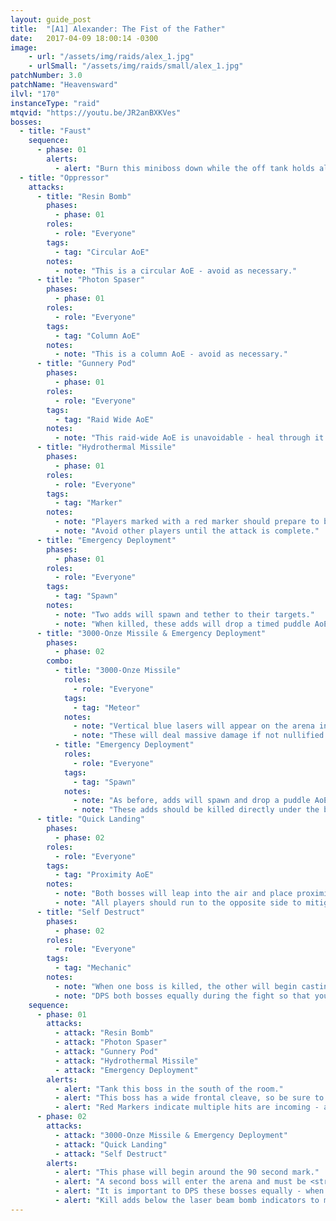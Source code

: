 ```yaml
---
layout: guide_post
title:  "[A1] Alexander: The Fist of the Father"
date:   2017-04-09 18:00:14 -0300
image:
    - url: "/assets/img/raids/alex_1.jpg"
    - urlSmall: "/assets/img/raids/small/alex_1.jpg"
patchNumber: 3.0
patchName: "Heavensward"
ilvl: "170"
instanceType: "raid"
mtqvid: "https://youtu.be/JR2anBXKVes"
bosses:
  - title: "Faust"
    sequence:
      - phase: 01
        alerts:
          - alert: "Burn this miniboss down while the off tank holds all other adds."
  - title: "Oppressor"
    attacks:
      - title: "Resin Bomb"
        phases:
          - phase: 01
        roles:
          - role: "Everyone"
        tags:
          - tag: "Circular AoE"
        notes:
          - note: "This is a circular AoE - avoid as necessary."
      - title: "Photon Spaser"
        phases:
          - phase: 01
        roles:
          - role: "Everyone"
        tags:
          - tag: "Column AoE"
        notes:
          - note: "This is a column AoE - avoid as necessary."
      - title: "Gunnery Pod"
        phases:
          - phase: 01
        roles:
          - role: "Everyone"
        tags:
          - tag: "Raid Wide AoE"
        notes:
          - note: "This raid-wide AoE is unavoidable - heal through it."
      - title: "Hydrothermal Missile"
        phases:
          - phase: 01
        roles:
          - role: "Everyone"
        tags:
          - tag: "Marker"
        notes:
          - note: "Players marked with a red marker should prepare to be hit multiple times."
          - note: "Avoid other players until the attack is complete."
      - title: "Emergency Deployment"
        phases:
          - phase: 01
        roles:
          - role: "Everyone"
        tags:
          - tag: "Spawn"
        notes:
          - note: "Two adds will spawn and tether to their targets."
          - note: "When killed, these adds will drop a timed puddle AoE to be avoided - make note of this as it will be used in a later mechanic."
      - title: "3000-Onze Missile & Emergency Deployment"
        phases:
          - phase: 02
        combo:
          - title: "3000-Onze Missile"
            roles:
              - role: "Everyone"
            tags:
              - tag: "Meteor"
            notes:
              - note: "Vertical blue lasers will appear on the arena indicating bomb locations."
              - note: "These will deal massive damage if not nullified."
          - title: "Emergency Deployment"
            roles:
              - role: "Everyone"
            tags:
              - tag: "Spawn"
            notes:
              - note: "As before, adds will spawn and drop a puddle AoE when killed."
              - note: "These adds should be killed directly under the bombs' laser beams to nullify damage."
      - title: "Quick Landing"
        phases:
          - phase: 02
        roles:
          - role: "Everyone"
        tags:
          - tag: "Proximity AoE"
        notes:
          - note: "Both bosses will leap into the air and place proximity markers on one side of the room."
          - note: "All players should run to the opposite side to mitigate damage - tanks be ready to pull the bosses apart when they land."
      - title: "Self Destruct"
        phases:
          - phase: 02
        roles:
          - role: "Everyone"
        tags:
          - tag: "Mechanic"
        notes:
          - note: "When one boss is killed, the other will begin casting this attack - if successful it will wipe the raid."
          - note: "DPS both bosses equally during the fight so that you can avoid this mechanic."
    sequence:
      - phase: 01
        attacks:
          - attack: "Resin Bomb"
          - attack: "Photon Spaser"
          - attack: "Gunnery Pod"
          - attack: "Hydrothermal Missile"
          - attack: "Emergency Deployment"
        alerts:
          - alert: "Tank this boss in the south of the room."
          - alert: "This boss has a wide frontal cleave, so be sure to tank away from the raid group."
          - alert: "Red Markers indicate multiple hits are incoming - avoid other players and heal as necessary."
      - phase: 02
        attacks:
          - attack: "3000-Onze Missile & Emergency Deployment"
          - attack: "Quick Landing"
          - attack: "Self Destruct"
        alerts:
          - alert: "This phase will begin around the 90 second mark."
          - alert: "A second boss will enter the arena and must be <strong>TANKED AWAY</strong> from the first boss - if they are too close together, they will buff each others' attack."
          - alert: "It is important to DPS these bosses equally - when one is killed, the second will wipe the raid if not killed fast enough."
          - alert: "Kill adds below the laser beam bomb indicators to mitigate their damage."
---
```

